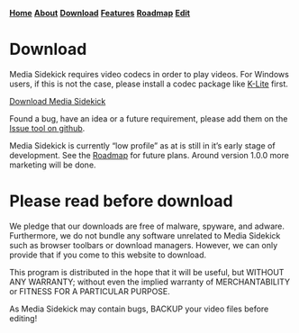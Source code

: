 [__Home__](https://ewoudwijma.github.io/MediaSidekick/)
[__About__](about.md)
[__Download__](download.md)
[__Features__](features.md)
[__Roadmap__](roadmap.md)
[__Edit__](https://github.com/ewoudwijma/MediaSidekick/edit/gh-pages/download.md)

# Download

Media Sidekick requires video codecs in order to play videos. For Windows users, if this is not the case, please install a codec package like [K-Lite](http://www.codecguide.com/download_k-lite_codec_pack_basic.htm) first.

[Download Media Sidekick](https://github.com/ewoudwijma/MediaSidekick/releases)

Found a bug, have an idea or a future requirement, please add them on the [Issue tool on github](https://github.com/ewoudwijma/MediaSidekick/issues).

Media Sidekick is currently “low profile” as at is still in it’s early stage of development. See the [Roadmap](roadmap.md) for future plans. Around version 1.0.0 more marketing will be done. 

# Please read before download

We pledge that our downloads are free of malware, spyware, and adware. Furthermore, we do not bundle any software unrelated to Media Sidekick such as browser toolbars or download managers. However, we can only provide that if you come to this website to download.

This program is distributed in the hope that it will be useful, but WITHOUT ANY WARRANTY; without even the implied warranty of MERCHANTABILITY or FITNESS FOR A PARTICULAR PURPOSE.

As Media Sidekick may contain bugs, BACKUP your video files before editing!

